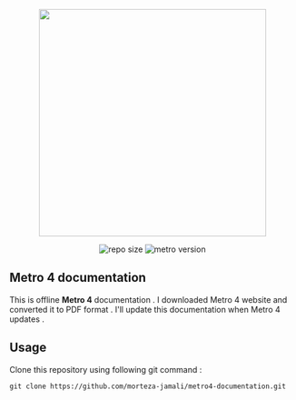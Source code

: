 <p align="center"><img src="https://metroui.org.ua/images/logo.png" width="400"></p>

<p align="center">
<img src="https://img.shields.io/badge/size-30%20MB-green" alt="repo size">
<img src="https://img.shields.io/badge/version-4.0-orange" alt="metro version">
</p>

## Metro 4 documentation

This is offline **Metro 4** documentation . I downloaded Metro 4 website and converted it to PDF format . I'll update this documentation when Metro 4 updates .

## Usage

Clone this repository using following git command :

```text
git clone https://github.com/morteza-jamali/metro4-documentation.git
```
